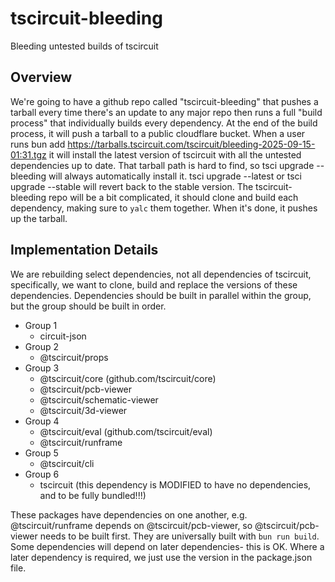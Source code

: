 # tscircuit-bleeding

Bleeding untested builds of tscircuit

## Overview

We're going to have a github repo called "tscircuit-bleeding" that pushes a tarball every time there's an update to any major repo then runs a full "build process" that individually builds every dependency. At the end of the build process, it will push a tarball to a public cloudflare bucket. When a user runs bun add https://tarballs.tscircuit.com/tscircuit/bleeding-2025-09-15-01:31.tgz it will install the latest version of tscircuit with all the untested dependencies up to date.
That tarball path is hard to find, so tsci upgrade --bleeding will always automatically install it. tsci upgrade --latest or tsci upgrade --stable will revert back to the stable version.
The tscircuit-bleeding repo will be a bit complicated, it should clone and build each dependency, making sure to `yalc` them together. When it's done, it pushes up the tarball.

## Implementation Details

We are rebuilding select dependencies, not all dependencies of tscircuit, specifically, we want to clone, build and replace the versions of these dependencies. Dependencies should be built in parallel within
the group, but the group should be built in order.

- Group 1
  - circuit-json
- Group 2
  - @tscircuit/props
- Group 3
  - @tscircuit/core (github.com/tscircuit/core)
  - @tscircuit/pcb-viewer
  - @tscircuit/schematic-viewer
  - @tscircuit/3d-viewer
- Group 4
  - @tscircuit/eval (github.com/tscircuit/eval)
  - @tscircuit/runframe
- Group 5
  - @tscircuit/cli
- Group 6
  - tscircuit (this dependency is MODIFIED to have no dependencies, and to be fully bundled!!!)


These packages have dependencies on one another, e.g. @tscircuit/runframe depends on @tscircuit/pcb-viewer, so @tscircuit/pcb-viewer needs to be built first. They are universally built with `bun run build`. Some dependencies will depend on later dependencies- this is OK. Where a later dependency is required, we just use the version in the package.json file.

